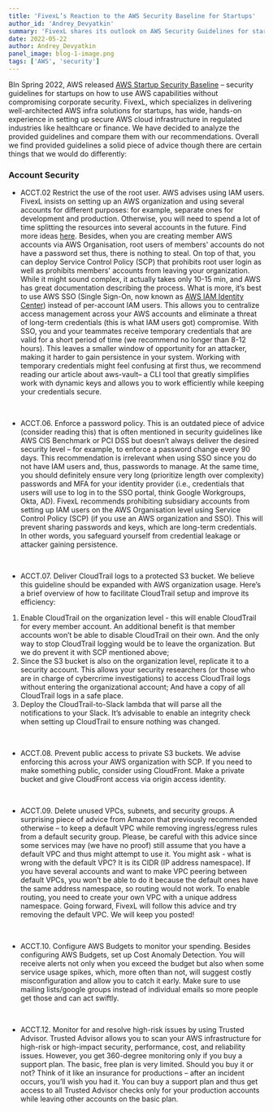 ```yaml
---
title: 'FivexL’s Reaction to the AWS Security Baseline for Startups'
author_id: 'Andrey_Devyatkin'
summary: 'FivexL shares its outlook on AWS Security Guidelines for startups. Find out how to improve your AWS security efficiently.'
date: 2022-05-22
author: Andrey_Devyatkin
panel_image: blog-1-image.png
tags: ['AWS', 'security']
---
```

BIn Spring 2022, AWS released [AWS Startup Security Baseline](https://docs.aws.amazon.com/pdfs/prescriptive-guidance/latest/aws-startup-security-baseline/aws-startup-security-baseline.pdf) – security guidelines for startups on how to use AWS capabilities without compromising corporate security. FivexL, which specializes in delivering well-architected AWS infra solutions for startups, has wide, hands-on experience in setting up secure AWS cloud infrastructure in regulated industries like healthcare or finance. We have decided to analyze the provided guidelines and compare them with our recommendations.
Overall we find provided guidelines a solid piece of advice though there are certain things that we would do differently:
### Account Security 
* ACCT.02 Restrict the use of the root user. AWS advises using IAM users. FivexL insists on setting up an AWS organization and using several accounts for different purposes: for example, separate ones for development and production. Otherwise, you will need to spend a lot of time splitting the resources into several accounts in the future. Find more ideas [here](https://docs.aws.amazon.com/whitepapers/latest/organizing-your-aws-environment/benefits-of-using-multiple-aws-accounts.html). Besides, when you are creating member AWS accounts via AWS Organisation, root users of members' accounts do not have a password set thus, there is nothing to steal. On top of that, you can deploy Service Control Policy (SCP) that prohibits root user login as well as prohibits members' accounts from leaving your organization. While it might sound complex, it actually takes only 10-15 min, and AWS has great documentation describing the process. 
What is more, it’s best to use AWS SSO (Single Sign-On, now known as [AWS IAM Identity Center](https://aws.amazon.com/about-aws/whats-new/2022/07/aws-single-sign-on-aws-sso-now-aws-iam-identity-center/)) instead of per-account IAM users. This allows you to centralize access management across your AWS accounts and eliminate a threat of long-term credentials (this is what IAM users got) compromise. With SSO, you and your teammates receive temporary credentials that are valid for a short period of time (we recommend no longer than 8-12 hours). This leaves a smaller window of opportunity for an attacker, making it harder to gain persistence in your system. 
Working with temporary credentials might feel confusing at first thus, we recommend reading our article about aws-vault– a CLI tool that greatly simplifies work with dynamic keys and allows you to work efficiently while keeping your credentials secure.
</br> 

* ACCT.06. Enforce a password policy. This is an outdated piece of advice (consider reading this) that is often mentioned in security guidelines like AWS CIS Benchmark or PCI DSS but doesn’t always deliver the desired security level – for example, to enforce a password change every 90 days. This recommendation is irrelevant when using SSO since you do not have IAM users and, thus, passwords to manage. At the same time, you should definitely ensure very long (prioritize length over complexity) passwords and MFA for your identity provider (i.e., credentials that users will use to log in to the SSO portal, think Google Workgroups, Okta, AD). FivexL recommends prohibiting subsidiary accounts from setting up IAM users on the AWS Organisation level using Service Control Policy (SCP) (if you use an AWS organization and SSO).  This will prevent sharing passwords and keys, which are long-term credentials. In other words, you safeguard yourself from credential leakage or attacker gaining persistence. 
</br> 
 
* ACCT.07. Deliver CloudTrail logs to a protected S3 bucket. We believe this guideline should be expanded with AWS organization usage. Here’s a brief overview of how to facilitate CloudTrail setup and improve its efficiency: 
1) Enable CloudTrail on the organization level - this will enable CloudTrail for every member account. An additional benefit is that member accounts won’t be able to disable CloudTrail on their own. And the only way to stop CloudTrail logging would be to leave the organization. But we do prevent it with SCP mentioned above; 
2) Since the S3 bucket is also on the organization level, replicate it to a security account. This allows your security researchers (or those who are in charge of cybercrime investigations) to access CloudTrail logs without entering the organizational account; And have a copy of all CloudTrail logs in a safe place.
3) Deploy the CloudTrail-to-Slack lambda that will parse all the notifications to your Slack. 
It’s advisable to enable an integrity check when setting up CloudTrail to ensure nothing was changed. 
</br> 
  
* ACCT.08. Prevent public access to private S3 buckets. We advise enforcing this across your AWS organization with SCP. If you need to make something public, consider using CloudFront. Make a private bucket and give CloudFront access via origin access identity. 
</br> 
  
* ACCT.09. Delete unused VPCs, subnets, and security groups. A surprising piece of advice from Amazon that previously recommended otherwise – to keep a default VPC  while removing ingress/egress rules from a default security group. Please, be careful with this advice since some services may (we have no proof) still assume that you have a default VPC and thus might attempt to use it.
You might ask - what is wrong with the default VPC? It is its CIDR (IP address namespace). If you have several accounts and want to make VPC peering between default VPCs, you won’t be able to do it because the default ones have the same address namespace, so routing would not work. To enable routing, you need to create your own VPC with a unique address namespace.
Going forward, FivexL will follow this advice and try removing the default VPC. We will keep you posted! 
</br> 
 
* ACCT.10. Configure AWS Budgets to monitor your spending. Besides configuring AWS Budgets, set up Cost Anomaly Detection. You will receive alerts not only when you exceed the budget but also when some service usage spikes, which, more often than not, will suggest costly misconfiguration and allow you to catch it early. Make sure to use mailing lists/google groups instead of individual emails so more people get those and can act swiftly. 
</br> 
 
* ACCT.12. Monitor for and resolve high-risk issues by using Trusted Advisor. Trusted Advisor allows you to scan your AWS infrastructure for high-risk or high-impact security, performance, cost, and reliability issues. However, you get 360-degree monitoring only if you buy a support plan. The basic, free plan is very limited. Should you buy it or not? Think of it like an insurance for productions – after an incident occurs, you’ll wish you had it. You can buy a support plan and thus get access to all Trusted Advisor checks only for your production accounts while leaving other accounts on the basic plan.